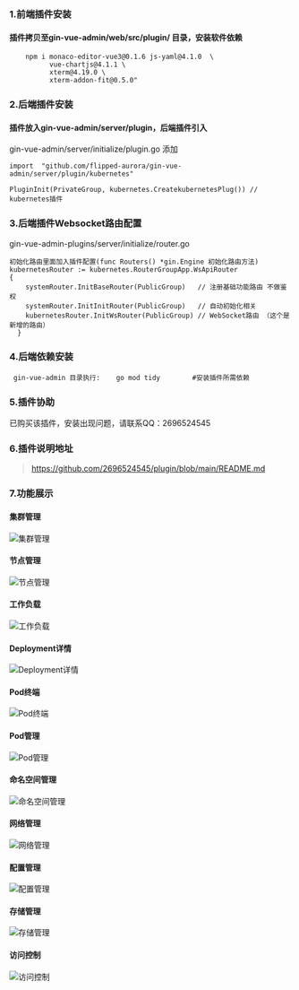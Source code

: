 ### 1.前端插件安装
#### 插件拷贝至gin-vue-admin/web/src/plugin/ 目录，安装软件依赖
```
    npm i monaco-editor-vue3@0.1.6 js-yaml@4.1.0  \
          vue-chartjs@4.1.1 \
          xterm@4.19.0 \
          xterm-addon-fit@0.5.0"
```
### 2.后端插件安装
#### 插件放入gin-vue-admin/server/plugin，后端插件引入
gin-vue-admin/server/initialize/plugin.go 添加
```
import  "github.com/flipped-aurora/gin-vue-admin/server/plugin/kubernetes"

PluginInit(PrivateGroup, kubernetes.CreatekubernetesPlug()) // 
kubernetes插件
```
### 3.后端插件Websocket路由配置
gin-vue-admin-plugins/server/initialize/router.go
```
初始化路由里面加入插件配置(func Routers() *gin.Engine 初始化路由方法)
kubernetesRouter := kubernetes.RouterGroupApp.WsApiRouter 
{
    systemRouter.InitBaseRouter(PublicGroup)   // 注册基础功能路由 不做鉴权
    systemRouter.InitInitRouter(PublicGroup)   // 自动初始化相关
    kubernetesRouter.InitWsRouter(PublicGroup) // WebSocket路由 （这个是新增的路由）
  }
```
### 4.后端依赖安装
```
 gin-vue-admin 目录执行:    go mod tidy        #安装插件所需依赖
```

### 5.插件协助
已购买该插件，安装出现问题，请联系QQ：2696524545

### 6.插件说明地址
> https://github.com/2696524545/plugin/blob/main/README.md

### 7.功能展示
#### 集群管理
![集群管理](https://github.com/2696524545/plugin/blob/main/clusters.png)
#### 节点管理
![节点管理](https://github.com/2696524545/plugin/blob/main/node.png)
#### 工作负载
![工作负载](https://github.com/2696524545/plugin/blob/main/workloads.png)
#### Deployment详情
![Deployment详情](https://github.com/2696524545/plugin/blob/main/DeploymentDetail.png)
#### Pod终端
![Pod终端](https://github.com/2696524545/plugin/blob/main/PodTerminal.png)
#### Pod管理
![Pod管理](https://github.com/2696524545/plugin/blob/main/Pods.png)
#### 命名空间管理
![命名空间管理](https://github.com/2696524545/plugin/blob/main/namespaces.png)
#### 网络管理
![网络管理](https://github.com/2696524545/plugin/blob/main/networks.png)
#### 配置管理
![配置管理](https://github.com/2696524545/plugin/blob/main/configs.png)
#### 存储管理
![存储管理](https://github.com/2696524545/plugin/blob/main/storages.png)

#### 访问控制
![访问控制](https://github.com/2696524545/plugin/blob/main/access.png)

